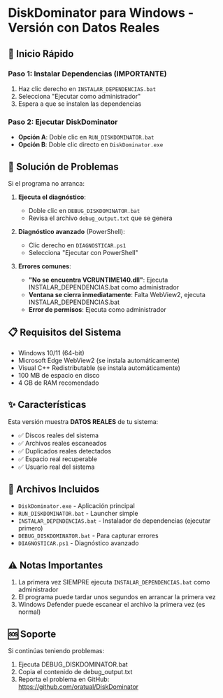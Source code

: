 # DiskDominator para Windows - Versión con Datos Reales

## 🚀 Inicio Rápido

### Paso 1: Instalar Dependencias (IMPORTANTE)
1. Haz clic derecho en `INSTALAR_DEPENDENCIAS.bat`
2. Selecciona "Ejecutar como administrador"
3. Espera a que se instalen las dependencias

### Paso 2: Ejecutar DiskDominator
- **Opción A**: Doble clic en `RUN_DISKDOMINATOR.bat`
- **Opción B**: Doble clic directo en `DiskDominator.exe`

## 🐛 Solución de Problemas

Si el programa no arranca:

1. **Ejecuta el diagnóstico**:
   - Doble clic en `DEBUG_DISKDOMINATOR.bat`
   - Revisa el archivo `debug_output.txt` que se genera

2. **Diagnóstico avanzado** (PowerShell):
   - Clic derecho en `DIAGNOSTICAR.ps1`
   - Selecciona "Ejecutar con PowerShell"

3. **Errores comunes**:
   - **"No se encuentra VCRUNTIME140.dll"**: Ejecuta INSTALAR_DEPENDENCIAS.bat como administrador
   - **Ventana se cierra inmediatamente**: Falta WebView2, ejecuta INSTALAR_DEPENDENCIAS.bat
   - **Error de permisos**: Ejecuta como administrador

## 📋 Requisitos del Sistema

- Windows 10/11 (64-bit)
- Microsoft Edge WebView2 (se instala automáticamente)
- Visual C++ Redistributable (se instala automáticamente)
- 100 MB de espacio en disco
- 4 GB de RAM recomendado

## ✨ Características

Esta versión muestra **DATOS REALES** de tu sistema:
- ✅ Discos reales del sistema
- ✅ Archivos reales escaneados
- ✅ Duplicados reales detectados
- ✅ Espacio real recuperable
- ✅ Usuario real del sistema

## 📁 Archivos Incluidos

- `DiskDominator.exe` - Aplicación principal
- `RUN_DISKDOMINATOR.bat` - Launcher simple
- `INSTALAR_DEPENDENCIAS.bat` - Instalador de dependencias (ejecutar primero)
- `DEBUG_DISKDOMINATOR.bat` - Para capturar errores
- `DIAGNOSTICAR.ps1` - Diagnóstico avanzado

## ⚠️ Notas Importantes

1. La primera vez SIEMPRE ejecuta `INSTALAR_DEPENDENCIAS.bat` como administrador
2. El programa puede tardar unos segundos en arrancar la primera vez
3. Windows Defender puede escanear el archivo la primera vez (es normal)

## 🆘 Soporte

Si continúas teniendo problemas:
1. Ejecuta DEBUG_DISKDOMINATOR.bat
2. Copia el contenido de debug_output.txt
3. Reporta el problema en GitHub: https://github.com/oratual/DiskDominator